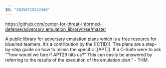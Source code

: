 ```yaml
---
ID: "20250715232340"
---
```

https://github.com/center-for-threat-informed-defense/adversary_emulation_library/tree/master

A public library for adversary emulation plans which is a free resource for blue/red teamers. It’s a contribution by the [[CTID]]. The plans are a step-by-step guide on how to mimic the specific [[APT]]. If a C-Suite were to ask “"how would we fare if APT29 hits us?" This can easily be answered by referring to the results of the execution of the emulation plan.” - THM. 

